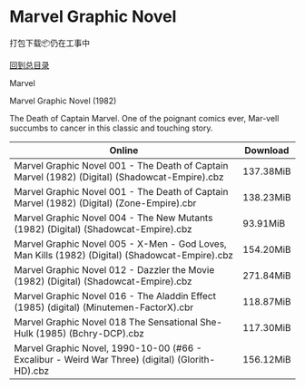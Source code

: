 # Marvel Graphic Novel

打包下载📦仍在工事中

[回到总目录](/Catalogs.md)

Marvel

Marvel Graphic Novel (1982)

The Death of Captain Marvel.  One of the poignant comics ever, Mar-vell succumbs to cancer in this classic and touching story.





Online | Download
--- | ---
Marvel Graphic Novel 001 - The Death of Captain Marvel (1982) (Digital) (Shadowcat-Empire).cbz | 137.38MiB
Marvel Graphic Novel 001 - The Death of Captain Marvel (1982) (Digital) (Zone-Empire).cbr | 138.23MiB
Marvel Graphic Novel 004 - The New Mutants (1982) (Digital) (Shadowcat-Empire).cbz | 93.91MiB
Marvel Graphic Novel 005 - X-Men - God Loves, Man Kills (1982) (Digital) (Shadowcat-Empire).cbz | 154.20MiB
Marvel Graphic Novel 012 - Dazzler the Movie (1982) (Digital) (Shadowcat-Empire).cbz | 271.84MiB
Marvel Graphic Novel 016 - The Aladdin Effect (1985) (digital) (Minutemen-FactorX).cbr | 118.87MiB
Marvel Graphic Novel 018 The Sensational She-Hulk (1985) (Bchry-DCP).cbz | 117.30MiB
Marvel Graphic Novel, 1990-10-00 (#66 - Excalibur - Weird War Three) (digital) (Glorith-HD).cbz | 156.12MiB